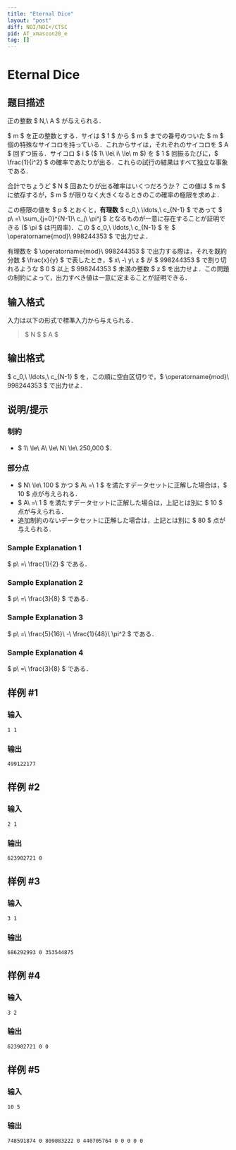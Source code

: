 ```yaml
---
title: "Eternal Dice"
layout: "post"
diff: NOI/NOI+/CTSC
pid: AT_xmascon20_e
tag: []
---
```


# Eternal Dice

## 题目描述

[problemUrl]: https://atcoder.jp/contests/xmascon20/tasks/xmascon20_e

正の整数 $ N,\ A $ が与えられる．

$ m $ を正の整数とする．サイは $ 1 $ から $ m $ までの番号のついた $ m $ 個の特殊なサイコロを持っている．これからサイは，それぞれのサイコロを $ A $ 回ずつ振る．サイコロ $ i $ ($ 1\ \le\ i\ \le\ m $) を $ 1 $ 回振るたびに，$ \frac{1}{i^2} $ の確率であたりが出る．これらの試行の結果はすべて独立な事象である．

合計でちょうど $ N $ 回あたりが出る確率はいくつだろうか？ この値は $ m $ に依存するが，$ m $ が限りなく大きくなるときのこの確率の極限を求めよ．

この極限の値を $ p $ とおくと，**有理数** $ c_0,\ \ldots,\ c_{N-1} $ であって $ p\ =\ \sum_{j=0}^{N-1}\ c_j\ \pi^j $ となるものが一意に存在することが証明できる ($ \pi $ は円周率)．この $ c_0,\ \ldots,\ c_{N-1} $ を $ \operatorname{mod}\ 998244353 $ で出力せよ．

有理数を $ \operatorname{mod}\ 998244353 $ で出力する際は，それを既約分数 $ \frac{x}{y} $ で表したとき，$ x\ -\ y\ z $ が $ 998244353 $ で割り切れるような $ 0 $ 以上 $ 998244353 $ 未満の整数 $ z $ を出力せよ．この問題の制約によって，出力すべき値は一意に定まることが証明できる．

## 输入格式

入力は以下の形式で標準入力から与えられる．

> $ N $ $ A $

## 输出格式

$ c_0,\ \ldots,\ c_{N-1} $ を，この順に空白区切りで，$ \operatorname{mod}\ 998244353 $ で出力せよ．

## 说明/提示

### 制約

- $ 1\ \le\ A\ \le\ N\ \le\ 250\,000 $．

### 部分点

- $ N\ \le\ 100 $ かつ $ A\ =\ 1 $ を満たすデータセットに正解した場合は，$ 10 $ 点が与えられる．
- $ A\ =\ 1 $ を満たすデータセットに正解した場合は，上記とは別に $ 10 $ 点が与えられる．
- 追加制約のないデータセットに正解した場合は，上記とは別に $ 80 $ 点が与えられる．

### Sample Explanation 1

$ p\ =\ \frac{1}{2} $ である．

### Sample Explanation 2

$ p\ =\ \frac{3}{8} $ である．

### Sample Explanation 3

$ p\ =\ \frac{5}{16}\ -\ \frac{1}{48}\ \pi^2 $ である．

### Sample Explanation 4

$ p\ =\ \frac{3}{8} $ である．

## 样例 #1

### 输入

```
1 1
```

### 输出

```
499122177
```

## 样例 #2

### 输入

```
2 1
```

### 输出

```
623902721 0
```

## 样例 #3

### 输入

```
3 1
```

### 输出

```
686292993 0 353544875
```

## 样例 #4

### 输入

```
3 2
```

### 输出

```
623902721 0 0
```

## 样例 #5

### 输入

```
10 5
```

### 输出

```
748591874 0 809083222 0 440705764 0 0 0 0 0
```

